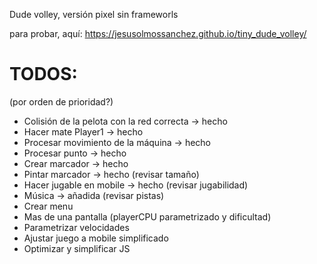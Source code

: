 Dude volley, versión pixel sin frameworls

para probar, aquí: https://jesusolmossanchez.github.io/tiny_dude_volley/

# TODOS:
(por orden de prioridad?)

- Colisión de la pelota con la red correcta -> hecho
- Hacer mate Player1 -> hecho
- Procesar movimiento de la máquina -> hecho
- Procesar punto -> hecho
- Crear marcador -> hecho
- Pintar marcador -> hecho (revisar tamaño)
- Hacer jugable en mobile -> hecho (revisar jugabilidad)
- Música -> añadida (revisar pistas)
- Crear menu
- Mas de una pantalla (playerCPU parametrizado y dificultad)
- Parametrizar velocidades
- Ajustar juego a mobile simplificado
- Optimizar y simplificar JS
